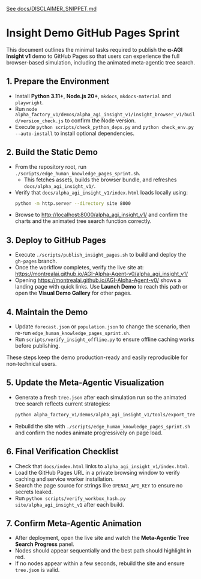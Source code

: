 [See docs/DISCLAIMER_SNIPPET.md](DISCLAIMER_SNIPPET.md)
# Insight Demo GitHub Pages Sprint

This document outlines the minimal tasks required to publish the **α‑AGI Insight v1** demo to GitHub Pages so that users can experience the full browser-based simulation, including the animated meta‑agentic tree search.

## 1. Prepare the Environment
- Install **Python 3.11+**, **Node.js 20+**, `mkdocs`, `mkdocs-material` and `playwright`.
- Run `node alpha_factory_v1/demos/alpha_agi_insight_v1/insight_browser_v1/build/version_check.js` to confirm the Node version.
- Execute `python scripts/check_python_deps.py` and `python check_env.py --auto-install` to install optional dependencies.

## 2. Build the Static Demo
- From the repository root, run `./scripts/edge_human_knowledge_pages_sprint.sh`.
  - This fetches assets, builds the browser bundle, and refreshes `docs/alpha_agi_insight_v1/`.
- Verify that `docs/alpha_agi_insight_v1/index.html` loads locally using:
  ```bash
  python -m http.server --directory site 8000
  ```
- Browse to <http://localhost:8000/alpha_agi_insight_v1/> and confirm the charts and the animated tree search function correctly.

## 3. Deploy to GitHub Pages
- Execute `./scripts/publish_insight_pages.sh` to build and deploy the `gh-pages` branch.
- Once the workflow completes, verify the live site at:
  <https://montrealai.github.io/AGI-Alpha-Agent-v0/alpha_agi_insight_v1/>
- Opening <https://montrealai.github.io/AGI-Alpha-Agent-v0/> shows a landing page with quick links. Use **Launch Demo** to reach this path or open the **Visual Demo Gallery** for other pages.

## 4. Maintain the Demo
- Update `forecast.json` or `population.json` to change the scenario, then re-run `edge_human_knowledge_pages_sprint.sh`.
- Run `scripts/verify_insight_offline.py` to ensure offline caching works before publishing.

These steps keep the demo production-ready and easily reproducible for non‑technical users.

## 5. Update the Meta-Agentic Visualization
- Generate a fresh `tree.json` after each simulation run so the animated tree search reflects current strategies:
  ```bash
  python alpha_factory_v1/demos/alpha_agi_insight_v1/tools/export_tree.py lineage/run.jsonl -o docs/alpha_agi_insight_v1/tree.json
  ```
- Rebuild the site with `./scripts/edge_human_knowledge_pages_sprint.sh` and confirm the nodes animate progressively on page load.

## 6. Final Verification Checklist
- Check that `docs/index.html` links to `alpha_agi_insight_v1/index.html`.
- Load the GitHub Pages URL in a private browsing window to verify caching and service worker installation.
- Search the page source for strings like `OPENAI_API_KEY` to ensure no secrets leaked.
- Run `python scripts/verify_workbox_hash.py site/alpha_agi_insight_v1` after each build.

## 7. Confirm Meta-Agentic Animation
- After deployment, open the live site and watch the **Meta-Agentic Tree Search Progress** panel.
- Nodes should appear sequentially and the best path should highlight in red.
- If no nodes appear within a few seconds, rebuild the site and ensure `tree.json` is valid.
